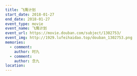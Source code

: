 ```yaml
---
title: 飞鹰计划
start_date: 2018-01-27
end_date: 2018-01-27
event_type: movie
event_name: 飞鹰计划
event_url: https://movie.douban.com/subject/1302753/
event_img: http://1929.lufeihaidao.top/douban_1302753.png
memories:
  - comment: 
    author: 时九
  - comment: 
    author: 念九
location: 
---
```

